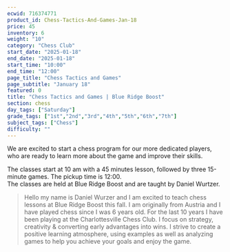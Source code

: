 ```yaml
---
ecwid: 716374771
product_id: Chess-Tactics-And-Games-Jan-18
price: 45
inventory: 6
weight: "10"
category: "Chess Club"
start_date: "2025-01-18"
end_date: "2025-01-18"
start_time: "10:00"
end_time: "12:00"
page_title: "Chess Tactics and Games"
page_subtitle: "January 18"
featured: 0
title: "Chess Tactics and Games | Blue Ridge Boost"
section: chess
day_tags: ["Saturday"]
grade_tags: ["1st","2nd","3rd","4th","5th","6th","7th"]
subject_tags: ["Chess"]
difficulty: ""
---
```

<p>We are excited to start a chess program for our more dedicated players, who are ready to learn more about the game and improve their skills.</p><p>The classes start at 10 am with a 45 minutes lesson, followed by three 15-minute games. The pickup time is 12:00.<br>The classes are held at Blue Ridge Boost and are taught by Daniel Wurtzer.<br></p><blockquote>Hello my name is Daniel Wurzer and I am excited to teach chess lessons at Blue Ridge Boost this fall. I am originally from Austria and I have played chess since I was 6 years old. For the last 10 years I have been playing at the Charlottesville Chess Club. I focus on strategy, creativity & converting early advantages into wins. I strive to create a positive learning atmosphere, using examples as well as analyzing games to help you achieve your goals and enjoy the game.</blockquote>
